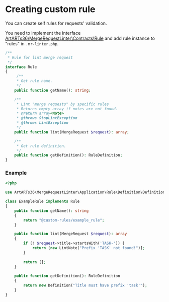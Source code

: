 # Creating custom rule

You can create self rules for requests' validation.

You need to implement the interface [ArtARTs36\MergeRequestLinter\Contracts\Rule](../src/Contracts/Rule.php) and add rule instance to "rules" in `.mr-linter.php`.
```php
/**
 * Rule for lint merge request
 */
interface Rule
{
     /**
     * Get rule name.
     */
    public function getName(): string;

    /**
     * Lint "merge requests" by specific rules
     * Returns empty array if notes are not found.
     * @return array<Note>
     * @throws StopLintException
     * @throws LintException
     */
    public function lint(MergeRequest $request): array;

    /**
     * Get rule definition.
     */
    public function getDefinition(): RuleDefinition;
}
```

### Example

```php
<?php

use ArtARTs36\MergeRequestLinter\Application\Rule\Definition\Definition;use ArtARTs36\MergeRequestLinter\Domain\Note\LintNote;use ArtARTs36\MergeRequestLinter\Domain\Request\MergeRequest;use ArtARTs36\MergeRequestLinter\Domain\Rule\Rule;use ArtARTs36\MergeRequestLinter\Domain\Rule\RuleDefinition;

class ExampleRule implements Rule
{
    public function getName(): string
    {
        return "@custom-rules/example_rule";
    }

    public function lint(MergeRequest $request): array
    {
        if (! $request->title->startsWith('TASK-')) {
            return [new LintNote("Prefix 'TASK' not found!")];
        }
        
        return [];
    }
    
    public function getDefinition(): RuleDefinition
    {
        return new Definition("Title must have prefix 'task'");
    }
}
```

